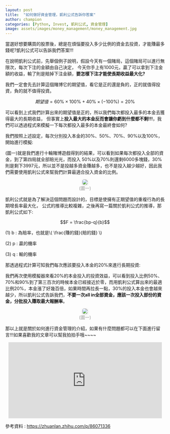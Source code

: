 ```yaml
---
layout: post
title:  "如何做好資金管理，凱利公式告訴你答案"
author: champion
categories: [Python, Invest, 凱利公式, 資金管理]
image: assets/images/money_management/money_management.jpg
---
```

當選好想要購買的股票後，總是在煩惱要投入多少比例的資金去投資，才能賺最多錢呢?凱利公式可以告訴我們答案!!!

在說明凱利公式前，先舉個例子說明，假設今天有一個賭局，這個賭局可以進行無限次，每次下注的金額由自己決定，
今天你手上有1000元，贏了可以拿到下注金額的收益，輸了則是賠掉下注金額，**要怎樣下注才能使長期收益最大化?**

我們一定會先去計算這個賭博它的期望值，看它是正的還是負的，正的就值得投資，負的就不值得投資。

$$期望值 = 60\% \times 100\% + 40\% \times (-100\%) = 20\% $$

可以看到上式我們計算出來的期望值是正的，所以我們每次都投入最多的本金去獲得最大的長期收益，
但事實上**投入最大的本金反而會讓你虧到什麼都不剩!!!**，我們可以透過程式來模擬一下每次都投入最多的本金最終會如何?

我們按照上述設定，每次分別投入本金的30%、50%、70%、90%以及100%，開始進行模擬:
<script src="https://gist.github.com/rgib37190/c759f593d52edf81081e43aee5662373.js"></script>

(圖一)就是我們進行十輪賭博遊戲得到的結果，可以看到如果每次都投入全部的資金，到了第四局就全部賠光光，而投入
50%以及70%則還剩6000多塊錢，30%則是剩下3997元，所以並不是投越多資金賺越多，也不是投入越少越好，因此我們需要使用凱利公式來幫我們計算最適合投入資金的比例。

<center>
    <img style="border-radius: 0.3125em;
    box-shadow: 0 2px 4px 0 rgba(34,36,38,.12),0 2px 10px 0 rgba(34,36,38,.08);" 
    src="../assets/images/money_management/gs.png">
    <br>
    <div style="color:orange; border-bottom: 0px solid #d9d9d9;
    display: inline-block;
    color: #999;
    padding: 1px;">(圖一)</div>
</center>

凱利公式就是為了解決這個問題而設計的，目標是使擁有正期望值的重複行為的長期增長率最大化，
公式的推導比較複雜，之後再寫一篇關於凱利公式的推導，那凱利公式如下:

$$F = \frac{bp-q}{b}$$

(1) b : 為賠率，也就是\\( \frac{賺的錢}{賠的錢} \\)

(2) p : 贏的機率

(3) q : 輸的機率

那透過程式計算可知我們每次應該要投入本金的20%來進行長期投資:

<script src="https://gist.github.com/rgib37190/3fe6276264255a9cb0d0ccc4da378825.js"></script>

我們再次使用模擬器來看20%的本金投入的投資效益，可以看到投入比例50%、70%和90%到了第三百次的時候本金已經接近於零，而用凱利公式算出來的最適比例20%，本金漲了好幾百倍，如果時間再拉長一點，30%的投入本金也會越來越少，所以凱利公式告訴我們，**不要一次all in全部資金，應該一次投入部份的資金，分批投入賺取最大報酬率**。

<center>
    <img style="border-radius: 0.3125em;
    box-shadow: 0 2px 4px 0 rgba(34,36,38,.12),0 2px 10px 0 rgba(34,36,38,.08);" 
    src="../assets/images/money_management/fund_growth_ratio.png">
    <br>
    <div style="color:orange; border-bottom: 0px solid #d9d9d9;
    display: inline-block;
    color: #999;
    padding: 1px;">(圖一)</div>
</center>

那以上就是關於如何進行資金管理的介紹，如果有什麼問題都可以在下面進行留言!!!如果喜歡我的文章可以幫我拍拍手哦~~~~

<div>
  <iframe
    scrolling="no"
    frameborder="0"
    style="width:100%; max-width:485px; height:240px; margin:auto; overflow:hidden; display:block;"
    src='https://button.like.co/in/embed/champion516615/button?referrer="https://rgib37190.github.io/%E5%A6%82%E4%BD%95%E5%81%9A%E5%A5%BD%E8%B3%87%E9%87%91%E7%AE%A1%E7%90%86-%E5%87%B1%E5%88%A9%E5%85%AC%E5%BC%8F%E5%91%8A%E8%A8%B4%E4%BD%A0%E7%AD%94%E6%A1%88/"'
  ></iframe>
  <div></div>
</div>

參考資料 : <https://zhuanlan.zhihu.com/p/86071336>